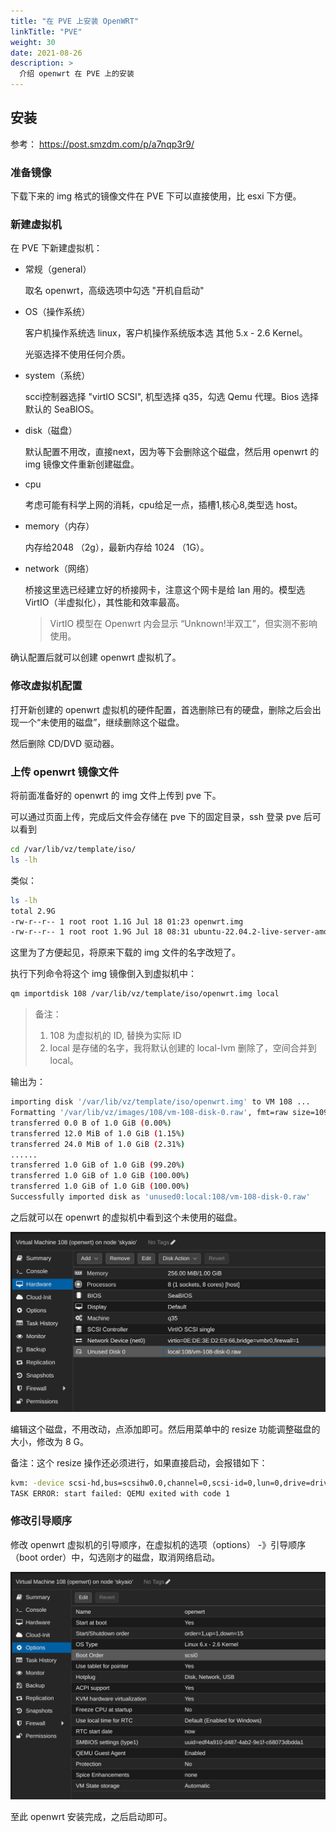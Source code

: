 ```yaml
---
title: "在 PVE 上安装 OpenWRT"
linkTitle: "PVE"
weight: 30
date: 2021-08-26
description: >
  介绍 openwrt 在 PVE 上的安装
---
```


## 安装

参考： https://post.smzdm.com/p/a7nqp3r9/ 

### 准备镜像

下载下来的 img 格式的镜像文件在 PVE 下可以直接使用，比 esxi 下方便。

### 新建虚拟机

在 PVE 下新建虚拟机：

- 常规（general）

  取名 openwrt，高级选项中勾选 "开机自启动"

- OS（操作系统）

  客户机操作系统选 linux，客户机操作系统版本选 其他 5.x - 2.6 Kernel。

  光驱选择不使用任何介质。

- system（系统）

  scci控制器选择 "virtIO SCSI", 机型选择 q35，勾选 Qemu 代理。Bios 选择默认的 SeaBIOS。

- disk（磁盘）

  默认配置不用改，直接next，因为等下会删除这个磁盘，然后用 openwrt 的 img 镜像文件重新创建磁盘。

- cpu

  考虑可能有科学上网的消耗，cpu给足一点，插槽1,核心8,类型选 host。

- memory（内存）

  内存给2048 （2g），最新内存给 1024 （1G）。

- network（网络）

  桥接这里选已经建立好的桥接网卡，注意这个网卡是给 lan 用的。模型选 VirtIO（半虚拟化），其性能和效率最高。

  > VirtIO 模型在 Openwrt 内会显示 “Unknown!半双工”，但实测不影响使用。

确认配置后就可以创建 openwrt 虚拟机了。

### 修改虚拟机配置

打开新创建的 openwrt 虚拟机的硬件配置，首选删除已有的硬盘，删除之后会出现一个“未使用的磁盘”，继续删除这个磁盘。

然后删除 CD/DVD 驱动器。

### 上传 openwrt 镜像文件

将前面准备好的 openwrt 的 img 文件上传到 pve 下。

可以通过页面上传，完成后文件会存储在 pve 下的固定目录，ssh 登录 pve 后可以看到

```bash
cd /var/lib/vz/template/iso/
ls -lh
```

类似：

```bash
ls -lh
total 2.9G
-rw-r--r-- 1 root root 1.1G Jul 18 01:23 openwrt.img
-rw-r--r-- 1 root root 1.9G Jul 18 08:31 ubuntu-22.04.2-live-server-amd64.iso
```

这里为了方便起见，将原来下载的 img 文件的名字改短了。

执行下列命令将这个 img 镜像倒入到虚拟机中：

```bash
qm importdisk 108 /var/lib/vz/template/iso/openwrt.img local
```

> 备注： 
>
> 1. 108 为虚拟机的 ID, 替换为实际 ID
> 2. local 是存储的名字，我将默认创建的 local-lvm 删除了，空间合并到 local。

输出为：

```bash
importing disk '/var/lib/vz/template/iso/openwrt.img' to VM 108 ...
Formatting '/var/lib/vz/images/108/vm-108-disk-0.raw', fmt=raw size=1090813440 preallocation=off
transferred 0.0 B of 1.0 GiB (0.00%)
transferred 12.0 MiB of 1.0 GiB (1.15%)
transferred 24.0 MiB of 1.0 GiB (2.31%)
......
transferred 1.0 GiB of 1.0 GiB (99.20%)
transferred 1.0 GiB of 1.0 GiB (100.00%)
transferred 1.0 GiB of 1.0 GiB (100.00%)
Successfully imported disk as 'unused0:local:108/vm-108-disk-0.raw'
```

之后就可以在 openwrt 的虚拟机中看到这个未使用的磁盘。

![unused-disk](images/unused-disk.png)

编辑这个磁盘，不用改动，点添加即可。然后用菜单中的 resize 功能调整磁盘的大小，修改为 8 G。

备注：这个 resize 操作还必须进行，如果直接启动，会报错如下：

```bash
kvm: -device scsi-hd,bus=scsihw0.0,channel=0,scsi-id=0,lun=0,drive=drive-scsi0,id=scsi0,bootindex=100: Cannot get 'write' permission without 'resize': Image size is not a multiple of request alignment
TASK ERROR: start failed: QEMU exited with code 1
```

### 修改引导顺序

修改 openwrt 虚拟机的引导顺序，在虚拟机的选项（options） -》引导顺序（boot order）中，勾选刚才的磁盘，取消网络启动。

![boot-order](images/boot-order.png)

至此 openwrt 安装完成，之后启动即可。

